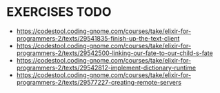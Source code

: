 # EXERCISES TODO


* https://codestool.coding-gnome.com/courses/take/elixir-for-programmers-2/texts/29541835-finish-up-the-text-client
* https://codestool.coding-gnome.com/courses/take/elixir-for-programmers-2/texts/29542500-linking-our-fate-to-our-child-s-fate
* https://codestool.coding-gnome.com/courses/take/elixir-for-programmers-2/texts/29542812-implement-dictionary-runtime
* https://codestool.coding-gnome.com/courses/take/elixir-for-programmers-2/texts/29577227-creating-remote-servers
